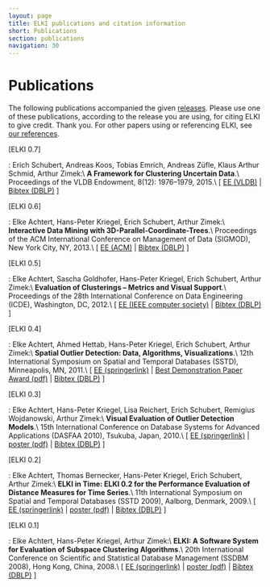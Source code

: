 ```yaml
---
layout: page
title: ELKI publications and citation information
short: Publications
section: publications
navigation: 30
---
```



Publications
============

The following publications accompanied the given [releases](/releases). Please use one of these publications, according to the release you are using, for citing ELKI to give credit. Thank you. For other papers using or referencing ELKI, see [our references](/references).

[ELKI 0.7] <span id="release0.7"></span>

: Erich Schubert, Andreas Koos, Tobias Emrich, Andreas Züfle, Klaus Arthur Schmid, Arthur Zimek:\\
**A Framework for Clustering Uncertain Data**.\\
Proceedings of the VLDB Endowment, 8(12): 1976–1979, 2015.\\
\[ [EE (VLDB)](http://www.vldb.org/pvldb/vol8/p1976-schubert.pdf) | [Bibtex (DBLP)](http://dblp.uni-trier.de/rec/bibtex/journals/pvldb/SchubertKEZSZ15) \]

[ELKI 0.6] <span id="release0.6"></span>

: Elke Achtert, Hans-Peter Kriegel, Erich Schubert, Arthur Zimek:\\
**Interactive Data Mining with 3D-Parallel-Coordinate-Trees**.\\
Proceedings of the ACM International Conference on Management of Data (SIGMOD), New York City, NY, 2013.\\
\[ [EE (ACM)](http://dx.doi.org/10.1145/2463676.2463696) | [Bibtex (DBLP)](http://dblp.uni-trier.de/rec/bibtex/conf/sigmod/AchtertKSZ13) \]

[ELKI 0.5] <span id="release0.5"></span>

: Elke Achtert, Sascha Goldhofer, Hans-Peter Kriegel, Erich Schubert, Arthur Zimek:\\
**Evaluation of Clusterings – Metrics and Visual Support**.\\
Proceedings of the 28th International Conference on Data Engineering (ICDE), Washington, DC, 2012.\\
\[ [EE (IEEE computer society)](http://doi.ieeecomputersociety.org/10.1109/ICDE.2012.128) | [Bibtex (DBLP)](http://dblp.uni-trier.de/rec/bibtex/conf/icde/AchtertGKSZ12) \]

[ELKI 0.4] <span id="release0.4"></span>

: Elke Achtert, Ahmed Hettab, Hans-Peter Kriegel, Erich Schubert, Arthur Zimek:\\
**Spatial Outlier Detection: Data, Algorithms, Visualizations**.\\
12th International Symposium on Spatial and Temporal Databases (SSTD), Minneapolis, MN, 2011.\\
\[ [EE (springerlink)](http://dx.doi.org/10.1007/978-3-642-22922-0_41) | [Best Demonstration Paper Award (pdf)](http://www.dbs.ifi.lmu.de/~zimek/publications/SSTD2011/SSTD11-DemonstrationAward.pdf) | [Bibtex (DBLP)](http://dblp.uni-trier.de/rec/bibtex/conf/ssd/AchtertHKSZ11) \]

[ELKI 0.3] <span id="release0.3"></span>

: Elke Achtert, Hans-Peter Kriegel, Lisa Reichert, Erich Schubert, Remigius Wojdanowski, Arthur Zimek:\\
**Visual Evaluation of Outlier Detection Models**.\\
15th International Conference on Database Systems for Advanced Applications (DASFAA 2010), Tsukuba, Japan, 2010.\\
\[ [EE (springerlink)](http://dx.doi.org/10.1007/978-3-642-12098-5_34) | [poster (pdf)](http://www.dbs.ifi.lmu.de/~zimek/publications/DASFAA2010/elki-poster.pdf) | [Bibtex (DBLP)](http://dblp.uni-trier.de/rec/bibtex/conf/dasfaa/AchtertKRSWZ10) \]

[ELKI 0.2] <span id="release0.2"></span>

: Elke Achtert, Thomas Bernecker, Hans-Peter Kriegel, Erich Schubert, Arthur Zimek:\\
**ELKI in Time: ELKI 0.2 for the Performance Evaluation of Distance Measures for Time Series**.\\
11th International Symposium on Spatial and Temporal Databases (SSTD 2009), Aalborg, Denmark, 2009.\\
\[ [EE (springerlink)](http://dx.doi.org/10.1007/978-3-642-02982-0_35) | [poster (pdf)](http://www.dbs.ifi.lmu.de/~zimek/publications/SSTD2009/sstd09-elki-poster.pdf) | [Bibtex (DBLP)](http://dblp.uni-trier.de/rec/bibtex/conf/ssd/AchtertBKSZ09) \]

[ELKI 0.1]<span id="release0.1"></span>

: Elke Achtert, Hans-Peter Kriegel, Arthur Zimek:\\
**ELKI: A Software System for Evaluation of Subspace Clustering Algorithms**.\\
20th International Conference on Scientific and Statistical Database Management (SSDBM 2008), Hong Kong, China, 2008.\\
\[ [EE (springerlink)](http://www.springerlink.com/content/vu077716401l103j/) | [poster (pdf)](http://www.dbs.ifi.lmu.de/~zimek/publications/SSDBM2008/elkiposter.pdf) | [Bibtex (DBLP)](http://dblp.uni-trier.de/rec/bibtex/conf/ssdbm/AchtertKZ08) \]
